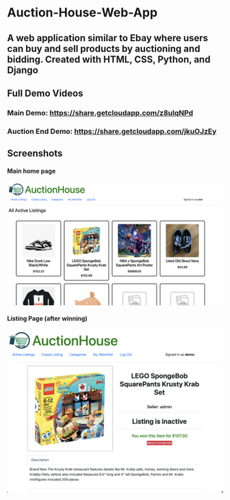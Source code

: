 # Auction-House-Web-App
## A web application similar to Ebay where users can buy and sell products by auctioning and bidding. Created with HTML, CSS, Python, and Django

## Full Demo Videos
### Main Demo: https://share.getcloudapp.com/z8ulqNPd
### Auction End Demo: https://share.getcloudapp.com/jkuOJzEy


## Screenshots
#### Main home page
![](/screenshots/home.png)

#### Listing Page (after winning)
![](/screenshots/listing.png)
